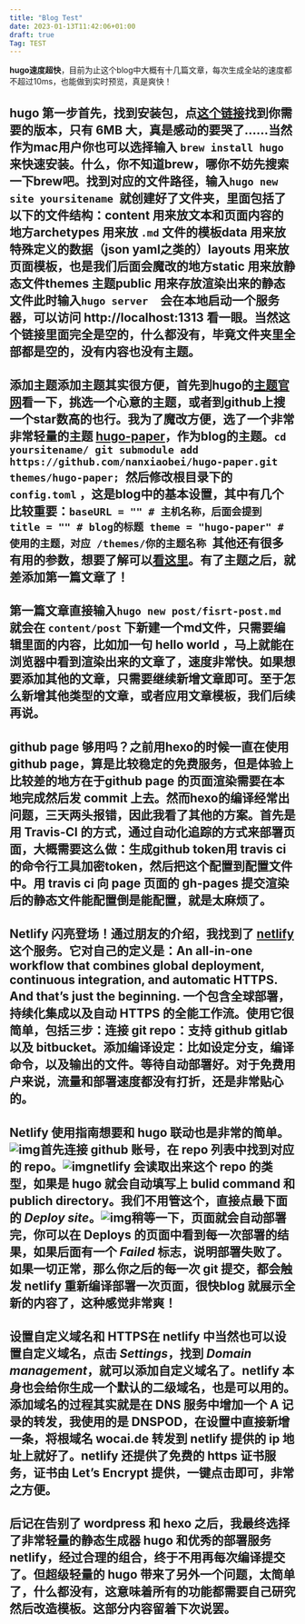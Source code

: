 ```yaml
---
title: "Blog Test"
date: 2023-01-13T11:42:06+01:00
draft: true
Tag: TEST
---
```


**hugo速度超快**，目前为止这个blog中大概有十几篇文章，每次生成全站的速度都不超过10ms，也能做到实时预览，真是爽快！

## hugo 第一步首先，找到安装包，点[这个链接](https://github.com/gohugoio/hugo/releases)找到你需要的版本，只有 **6MB** 大，真是感动的要哭了……当然作为mac用户你也可以选择输入 `brew install hugo` 来快速安装。什么，你不知道brew，哪你不妨先搜索一下brew吧。找到对应的文件路径，输入`hugo new site yoursitename `就创建好了文件夹，里面包括了以下的文件结构：content 用来放文本和页面内容的地方archetypes 用来放 `.md` 文件的模板data 用来放特殊定义的数据（json yaml之类的）layouts 用来放页面模板，也是我们后面会魔改的地方static 用来放静态文件themes 主题public 用来存放渲染出来的静态文件此时输入`hugo server  `会在本地启动一个服务器，可以访问 http://localhost:1313 看一眼。当然这个链接里面完全是空的，什么都没有，毕竟文件夹里全部都是空的，没有内容也没有主题。

## 添加主题添加主题其实很方便，首先到hugo的[主题官网](https://themes.gohugo.io/)看一下，挑选一个心意的主题，或者到github上搜一个star数高的也行。我为了魔改方便，选了一个非常非常轻量的主题 [hugo-paper](https://github.com/nanxiaobei/hugo-paper)，作为blog的主题。`cd yoursitename/ git submodule add https://github.com/nanxiaobei/hugo-paper.git themes/hugo-paper; `然后修改根目录下的 `config.toml` ，这是blog中的基本设置，其中有几个比较重要：`baseURL = "" # 主机名称，后面会提到 title = "" # blog的标题 theme = "hugo-paper" # 使用的主题，对应 /themes/你的主题名称 `其他还有很多有用的参数，想要了解可以[看这里](https://gohugo.io/getting-started/configuration/#toml-configuration)。有了主题之后，就差添加第一篇文章了！

## 第一篇文章直接输入`hugo new post/fisrt-post.md `就会在 `content/post` 下新建一个md文件，只需要编辑里面的内容，比如加一句 hello world ，马上就能在浏览器中看到渲染出来的文章了，速度非常快。如果想要添加其他的文章，只需要继续新增文章即可。至于怎么新增其他类型的文章，或者应用文章模板，我们后续再说。

## github page 够用吗？之前用hexo的时候一直在使用github page，算是比较稳定的免费服务，但是体验上比较差的地方在于github page 的页面渲染需要在本地完成然后发 commit 上去。然而hexo的编译经常出问题，三天两头报错，因此我看了其他的方案。首先是用 Travis-CI 的方式，通过自动化追踪的方式来部署页面，大概需要这么做：生成github token用 travis ci的命令行工具加密token，然后把这个配置到配置文件中。用 travis ci 向 page 页面的 gh-pages 提交渲染后的静态文件能配置倒是能配置，就是太麻烦了。

## Netlify 闪亮登场！通过朋友的介绍，我找到了 [netlify](https://www.netlify.com/) 这个服务。它对自己的定义是：An all-in-one workflow that combines global deployment, continuous integration, and automatic HTTPS. And that’s just the beginning. 一个包含全球部署，持续化集成以及自动 HTTPS 的全能工作流。使用它很简单，包括三步：连接 git repo：支持 github gitlab 以及 bitbucket。添加编译设定：比如设定分支，编译命令，以及输出的文件。等待自动部署好。对于免费用户来说，流量和部署速度都没有打折，还是非常贴心的。

## Netlify 使用指南想要和 hugo 联动也是非常的简单。![img](https://blog-1254831322.cos.ap-beijing.myqcloud.com/blog/2019-05-13-040909.jpg)首先连接 github 账号，在 repo 列表中找到对应的 repo。![img](https://blog-1254831322.cos.ap-beijing.myqcloud.com/blog/2019-05-13-040910.jpg)netlify 会读取出来这个 repo 的类型，如果是 hugo 就会自动填写上 bulid command 和 publich directory。我们不用管这个，直接点最下面的 *Deploy site*。![img](https://blog-1254831322.cos.ap-beijing.myqcloud.com/blog/2019-05-13-040913.jpg)稍等一下，页面就会自动部署完，你可以在 Deploys 的页面中看到每一次部署的结果，如果后面有一个 *Failed* 标志，说明部署失败了。如果一切正常，那么你之后的每一次 git 提交，都会触发 netlify 重新编译部署一次页面，很快blog 就展示全新的内容了，这种感觉非常爽！

## 设置自定义域名和 HTTPS在 netlify 中当然也可以设置自定义域名，点击 *Settings*，找到 *Domain management*，就可以添加自定义域名了。netlify 本身也会给你生成一个默认的二级域名，也是可以用的。添加域名的过程其实就是在 DNS 服务中增加一个 A 记录的转发，我使用的是 DNSPOD，在设置中直接新增一条，将根域名 wocai.de 转发到 netlify 提供的 ip 地址上就好了。netlify 还提供了免费的 https 证书服务，证书由 Let’s Encrypt 提供，一键点击即可，非常之方便。

## 后记在告别了 wordpress 和 hexo 之后，我最终选择了非常轻量的静态生成器 hugo 和优秀的部署服务 netlify，经过合理的组合，终于不用再每次编译提交了。但超级轻量的 hugo 带来了另外一个问题，太简单了，什么都没有，这意味着所有的功能都需要自己研究然后改造模板。这部分内容留着下次说罢。
